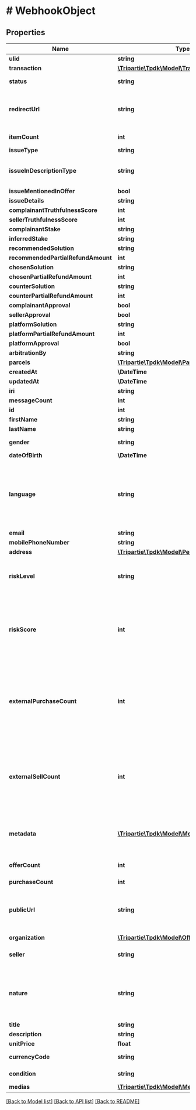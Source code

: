 # # WebhookObject

## Properties

Name | Type | Description | Notes
------------ | ------------- | ------------- | -------------
**ulid** | **string** |  |
**transaction** | [**\Tripartie\Tpdk\Model\TransactionRead**](TransactionRead.md) |  | [optional]
**status** | **string** |  | [default to 'CREATED']
**redirectUrl** | **string** | Fill-in that field IF you intend to redirect your customer instead of using a WebView. | [optional]
**itemCount** | **int** |  | [optional] [default to 1]
**issueType** | **string** |  | [optional]
**issueInDescriptionType** | **string** | To be set only in conjunction of issueType &#x3D; NOT_AS_DESCRIBED. | [optional]
**issueMentionedInOffer** | **bool** |  | [optional]
**issueDetails** | **string** |  | [optional]
**complainantTruthfulnessScore** | **int** |  | [default to 100]
**sellerTruthfulnessScore** | **int** |  | [default to 100]
**complainantStake** | **string** |  | [optional]
**inferredStake** | **string** |  | [optional]
**recommendedSolution** | **string** |  | [optional]
**recommendedPartialRefundAmount** | **int** |  | [optional]
**chosenSolution** | **string** |  | [optional]
**chosenPartialRefundAmount** | **int** |  | [optional]
**counterSolution** | **string** |  | [optional]
**counterPartialRefundAmount** | **int** |  | [optional]
**complainantApproval** | **bool** |  | [optional]
**sellerApproval** | **bool** |  | [optional]
**platformSolution** | **string** |  | [optional]
**platformPartialRefundAmount** | **int** |  | [optional]
**platformApproval** | **bool** |  | [optional]
**arbitrationBy** | **string** |  | [optional]
**parcels** | [**\Tripartie\Tpdk\Model\ParcelRead[]**](ParcelRead.md) |  |
**createdAt** | **\DateTime** |  | [optional] [readonly]
**updatedAt** | **\DateTime** |  | [optional] [readonly]
**iri** | **string** |  | [optional] [readonly]
**messageCount** | **int** |  | [optional] [readonly]
**id** | **int** |  | [optional] [readonly]
**firstName** | **string** |  | [optional]
**lastName** | **string** |  | [optional]
**gender** | **string** |  | [optional] [default to 'RATHER_NOT_SAY']
**dateOfBirth** | **\DateTime** |  | [optional]
**language** | **string** | That data is used for rendering the frontend application with given language. If not set, will be inferred. Custom codes can be issued for specific requirements. | [optional]
**email** | **string** |  | [optional]
**mobilePhoneNumber** | **string** |  | [optional]
**address** | [**\Tripartie\Tpdk\Model\PersonaReadAddress**](PersonaReadAddress.md) |  | [optional]
**riskLevel** | **string** | We sort Persona into three distinct risks&#39; category. This is inferred from the riskScore. | [optional]
**riskScore** | **int** | That score is regularly updated, each action taken can potentially update that value. A value close to zero mean zero risk and close to a hundred mean risky. | [optional]
**externalPurchaseCount** | **int** | Knowing the statistics on your user is used to better know its profile when you do not use the Safe-Checkout feature. Although it is not required, we recommend that you keep us informed. | [optional]
**externalSellCount** | **int** | Knowing the statistics on your user is used to better know its profile when you do not use the Safe-Checkout feature. Although it is not required, we recommend that you keep us informed. | [optional]
**metadata** | [**\Tripartie\Tpdk\Model\MetadataRead[]**](MetadataRead.md) | You can assign different meta to your Persona object for different purposes. eg. Ease searching. | [optional]
**offerCount** | **int** | Issued Offers count owned by a given Persona | [optional] [readonly]
**purchaseCount** | **int** |  | [optional] [readonly]
**publicUrl** | **string** | If specified, there would be not need for you to fill-in details. Must be accessible over WAN. | [optional]
**organization** | [**\Tripartie\Tpdk\Model\OfferReadOrganization**](OfferReadOrganization.md) |  | [optional]
**seller** | **string** | If the seller is actually YOUR organization, set it to NULL. |
**nature** | **string** | This WILL affect the assigned workflow. Choosing service will disable delivery for example. Refer to our technical hub for more information. | [default to 'physical_item']
**title** | **string** |  | [optional]
**description** | **string** |  | [optional]
**unitPrice** | **float** |  | [optional]
**currencyCode** | **string** |  | [optional] [default to 'EUR']
**condition** | **string** |  | [optional] [default to 'USED']
**medias** | [**\Tripartie\Tpdk\Model\MediaRead[]**](MediaRead.md) |  |

[[Back to Model list]](../../README.md#models) [[Back to API list]](../../README.md#endpoints) [[Back to README]](../../README.md)
